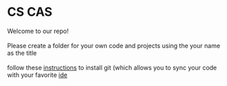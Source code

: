 # CS CAS 


  Welcome to our repo! 
  <br />
  <br />
  Please create a folder for your own code and projects using the your name as the title
  <br />
  <br />
  follow these [instructions](https://www.linode.com/docs/development/version-control/how-to-install-git-on-linux-mac-and-windows) to install git (which allows you to sync your code with your favorite [ide](https://code.visualstudio.com)
